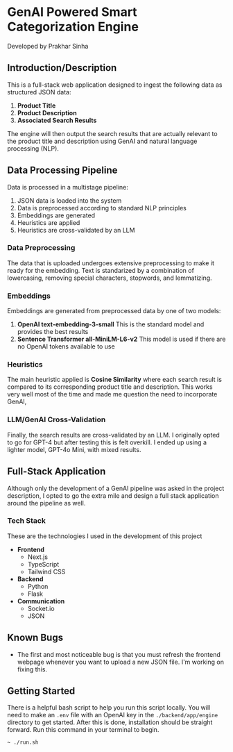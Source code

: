 # GenAI Powered Smart Categorization Engine
Developed by Prakhar Sinha

## Introduction/Description
This is a full-stack web application designed to ingest the following data as structured JSON data:
1. **Product Title**
2. **Product Description**
3. **Associated Search Results** 

The engine will then output the search results that are actually relevant to the product title and description using GenAI and natural language processing (NLP).

## Data Processing Pipeline
Data is processed in a multistage pipeline:
1. JSON data is loaded into the system
2. Data is preprocessed according to standard NLP principles
3. Embeddings are generated
4. Heuristics are applied
5. Heuristics are cross-validated by an LLM

### Data Preprocessing
The data that is uploaded undergoes extensive preprocessing to make it ready for the embedding. Text is standarized by a combination of lowercasing, removing special characters, stopwords, and lemmatizing.

### Embeddings
Embeddings are generated from preprocessed data by one of two models:
1. **OpenAI text-embedding-3-small** This is the standard model and provides the best results
2. **Sentence Transformer all-MiniLM-L6-v2** This model is used if there are no OpenAI tokens available to use

### Heuristics
The main heuristic applied is **Cosine Similarity** where each search result is compared to its corresponding product title and description. This works very well most of the time and made me question the need to incorporate GenAI,

### LLM/GenAI Cross-Validation
Finally, the search results are cross-validated by an LLM. I originally opted to go for GPT-4 but after testing this is felt overkill. I ended up using a lighter model, GPT-4o Mini, with mixed results. 

## Full-Stack Application
Although only the development of a GenAI pipeline was asked in the project description, I opted to go the extra mile and design a full stack application around the pipeline as well.

### Tech Stack
These are the technologies I used in the development of this project

- **Frontend**
  - Next.js
  - TypeScript
  - Tailwind CSS
- **Backend**
  - Python
  - Flask
- **Communication**
  - Socket.io
  - JSON

## Known Bugs
- The first and most noticeable bug is that you must refresh the frontend webpage whenever you want to upload a new JSON file. I'm working on fixing this.

## Getting Started
There is a helpful bash script to help you run this script locally. You will need to make an `.env` file with an OpenAI key in the `./backend/app/engine` directory to get started. After this is done, installation should be straight forward. Run this command in your terminal to begin.

```sh
~ ./run.sh  
```
